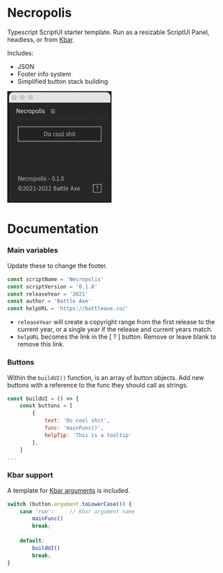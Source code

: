 # Necropolis
Typescript ScriptUI starter template. Run as a resizable ScriptUI Panel, headless, or from [Kbar](https://aescripts.com/kbar/). 

Includes:
- JSON
- Footer info system
- Simplified button stack building

<img src="docs/NecropolisPanel.png" width="240">


# Documentation

### Main variables

Update these to change the footer.

```js
const scriptName = 'Necropolis'
const scriptVersion = '0.1.0'
const releaseYear = '2021'
const author = 'Battle Axe'
const helpURL = 'https://battleaxe.co/'
```
- `releaseYear` will create a copyright range from the first release to the current year, or a single year if the release and current years match.
- `helpURL` becomes the link in the [ ? ] button. Remove or leave blank to remove this link. 

### Buttons
Within the `buildUI()` function, is an array of button objects. Add new buttons with a reference to the func they should call as strings.

```js
const buildUI = () => {
    const buttons = [
        {
            text: 'Do cool shit',
            func: 'mainFunc()',
            helpTip: 'This is a tooltip'
        },
    ]
...
```


### Kbar support
A template for [Kbar arguments](https://bitbucket.org/kraftyfx/kbar/issues/105/let-consuming-scripts-know-if-and-how-they) is included. 

```js 
switch (button.argument.toLowerCase()) {
    case 'run':     // Kbar argument name
        mainFunc()
        break;

    default:
        buildUI()
        break;
}
```